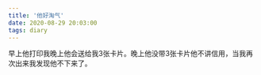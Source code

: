 ```yaml
---
title: '他好淘气'
date: 2020-08-29 20:03:00
tags: diary
---
```

早上他打印我晚上他会送给我3张卡片。晚上他没带3张卡片他不讲信用，当我再次出来我发现他不下来了。
